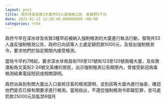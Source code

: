 ```yaml
---
layout: post
title: 深水埗及佐敦3大廈共53人違強檢公告　各被罰5千元
date: 2021-02-11 12:26:48.000000000 +08:00
categories: rthk
---
```


政府今早在深水埗及佐敦3幢早前被納入強制檢測的大廈進行執法行動，發現共53人違反強制檢測公告，政府已向該等人士處定額罰款5000元，及發出強制檢測令，要求他們於指定期間內接受檢測。

當局今早約7時起，要求深水埗南昌街119至121號和123至125號兩幢大廈，及佐敦渡船角文英街2-24號文英樓的居民，出示強制檢測公告期限內，曾接受新冠病毒檢測結果電話短訊或相關證明。

政府派員到有關大廈出入口查核住客的檢測證明，並到該等大廈內進行抽查，確認他們是否已按有關要求進行檢測。當局指出，不遵從強制檢測令即屬犯罪，並可處罰款25000元及監禁6個月
